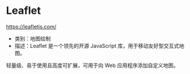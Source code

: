 # Leaflet

https://leafletjs.com/

- 类别：地图绘制
- 描述：Leaflet 是一个领先的开源 JavaScript 库，用于移动友好型交互式地图。

轻量级、易于使用且高度可扩展，可用于向 Web 应用程序添加自定义地图。